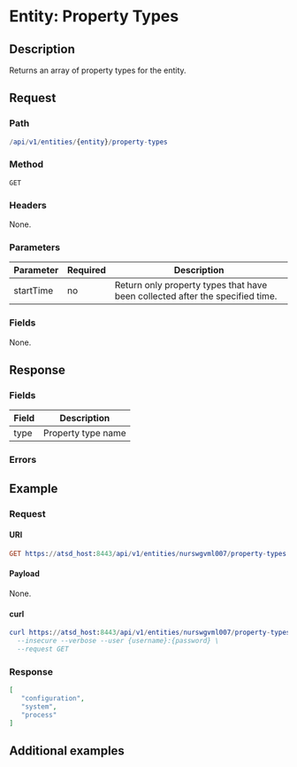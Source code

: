 # Entity: Property Types

## Description

Returns an array of property types for the entity. 

## Request

### Path

```elm
/api/v1/entities/{entity}/property-types
```

### Method

```
GET 
```

### Headers

None.

### Parameters

| **Parameter** | **Required** | **Description**                 |
|---------------|--------------|---------------------------------|
| startTime        | no        | Return only property types that have been collected after the specified time. |

### Fields

None.

## Response

### Fields


| **Field**       | **Description**                                                                                        |
|----------------|--------------------------------------------------------------------------------------------------------|
| type | Property type name                                                                                            |

### Errors

## Example

### Request

#### URI

```elm
GET https://atsd_host:8443/api/v1/entities/nurswgvml007/property-types
```

#### Payload

None.

#### curl

```elm
curl https://atsd_host:8443/api/v1/entities/nurswgvml007/property-types \
  --insecure --verbose --user {username}:{password} \
  --request GET
  ```
### Response

```json
[
   "configuration", 
   "system",
   "process"
]
```

## Additional examples




